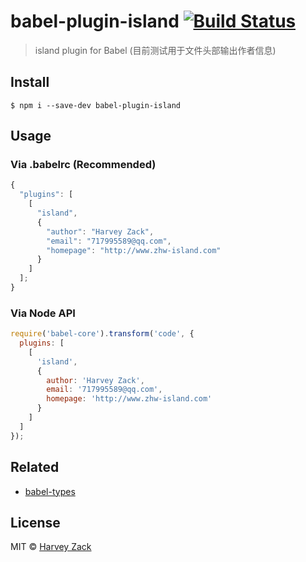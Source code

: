 # babel-plugin-island [![Build Status](https://www.travis-ci.org/zhw2590582/island-webpack-plugin.svg?branch=master)](https://www.travis-ci.org/zhw2590582/island-webpack-plugin)

> island plugin for Babel (目前测试用于文件头部输出作者信息)

## Install

```
$ npm i --save-dev babel-plugin-island
```

## Usage

### Via .babelrc (Recommended)

```js
{
  "plugins": [
    [
      "island",
      {
        "author": "Harvey Zack",
        "email": "717995589@qq.com",
        "homepage": "http://www.zhw-island.com"
      }
    ]
  ];
}
```

### Via Node API

```js
require('babel-core').transform('code', {
  plugins: [
    [
      'island',
      {
        author: 'Harvey Zack',
        email: '717995589@qq.com',
        homepage: 'http://www.zhw-island.com'
      }
    ]
  ]
});
```

## Related

* [babel-types](https://github.com/babel/babel/tree/master/packages/babel-types)

## License

MIT © [Harvey Zack](https://www.zhw-island.com/)
